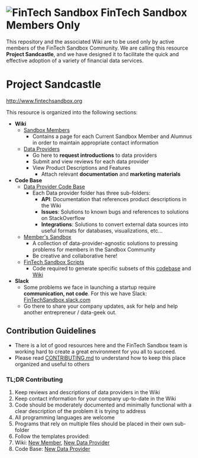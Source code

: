 ![FinTech Sandbox](http://fintechsandbox.org/sites/default/files/fintech-logo_0_0.png)
FinTech Sandbox Members Only
============================
This repository and the associated Wiki are to be used only by active members of the FinTech Sandbox Community.
We are calling this resource **Project Sandcastle**, and we have designed it to facilitate the quick and
effective adoption of a variety of financial data services.

# Project Sandcastle
http://www.fintechsandbox.org


This resource is organized into the following sections:

* **Wiki**
  * [Sandbox Members](https://github.com/closedLoop/fintech-sandbox-curation/wiki/Sandbox-Members)
    * Contains a page for each Current Sandbox Member and Alumnus in order to maintain appropriate contact information
  * [Data Providers](https://github.com/closedLoop/fintech-sandbox-curation/wiki/Data-Providers)
    * Go here to **request introductions** to data providers
    * Submit and view reviews for each data provider
    * View Product Descriptions and Features
      * Attach relevant **documentation** and **marketing materials**
 * **Code Base**
   * [Data Provider Code Base](./data_providers)
     * Each Data provider folder has three sub-folders:
       * **API​**: Documentation that references product descriptions in the Wiki
       * **Issues​**: Solutions to known bugs and references to solutions on StackOverflow
       * **Integrations​**: Solutions to convert external data sources into useful formats for databases, visualizations, etc...
   * [Member's Sandbox](./member_sandbox)
     * A collection of data-provider-agnostic solutions to pressing problems for members in the Sandbox Community
     * Be creative and collaborative here!
   * [FinTech Sandbox Scripts](./fintech_sandbox)
     * Code required to generate specific subsets of this [codebase](https://github.com/closedLoop/fintech-sandbox-curation) and [Wiki](https://github.com/closedLoop/fintech-sandbox-curation/wiki)
 * **Slack**
   * Some problems we face in launching a startup require **communication, not code**.  For this we have Slack: [FinTechSandbox.slack.com](https://fintechsandbox.slack.com)
   * Go there to share your company updates, ask for help and help another entrepreneur / data-geek out.

## Contribution Guidelines
 - There is a lot of good resources here and the FinTech Sandbox team is working hard to create a great environment for you all to succeed.
 - Please read [CONTRIBUTING.md](./CONTRIBUTING.md) to understand how to keep this place organized and useful to others

### **TL;DR** Contributing ###
 1. Keep reviews and descriptions of data providers in the Wiki
 1. Keep contact information for your company up-to-date in the Wiki
 1. Code should be moderately documented and minimally functional with a clear description of the problem it is trying to address
 1. All programming languages are welcome
 1. Programs that rely on multiple files should be placed in their own sub-folder
 1. Follow the templates provided:  
   1. Wiki:  [New Member](https://github.com/closedLoop/fintech-sandbox-curation/wiki/member_template), [New Data Provider](https://github.com/closedLoop/fintech-sandbox-curation/wiki/provider_template)
   1. Code Base: [New Data Provider](./data_providers/__PROVIDER_TEMPLATE__)

